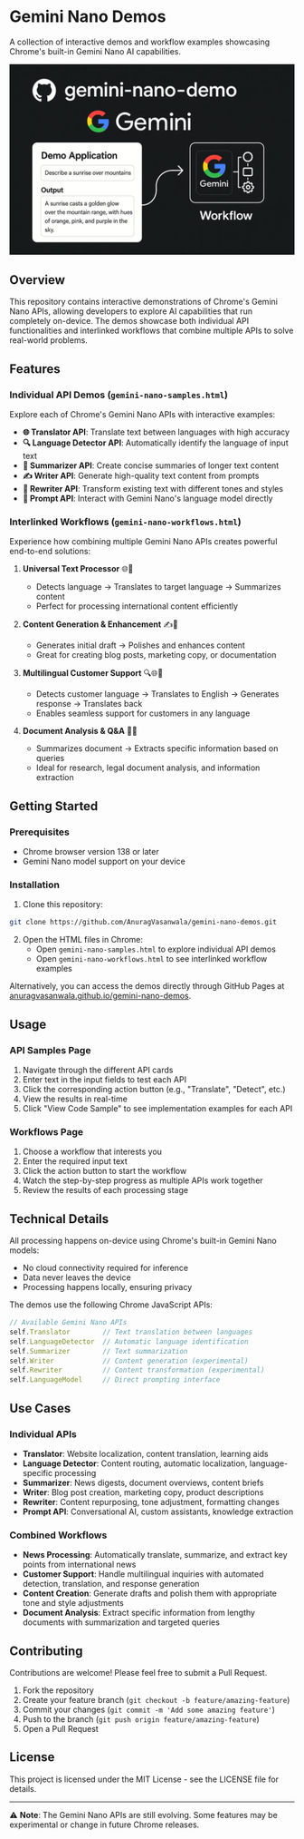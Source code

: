 # Gemini Nano Demos

A collection of interactive demos and workflow examples showcasing Chrome's built-in Gemini Nano AI capabilities.

![Gemini Nano Demos](assets/gemini-nano-featured-image.webp)

## Overview

This repository contains interactive demonstrations of Chrome's Gemini Nano APIs, allowing developers to explore AI capabilities that run completely on-device. The demos showcase both individual API functionalities and interlinked workflows that combine multiple APIs to solve real-world problems.

## Features

### Individual API Demos (`gemini-nano-samples.html`)

Explore each of Chrome's Gemini Nano APIs with interactive examples:

- **🌐 Translator API**: Translate text between languages with high accuracy
- **🔍 Language Detector API**: Automatically identify the language of input text
- **📝 Summarizer API**: Create concise summaries of longer text content
- **✍️ Writer API**: Generate high-quality text content from prompts
- **🔄 Rewriter API**: Transform existing text with different tones and styles
- **💬 Prompt API**: Interact with Gemini Nano's language model directly

### Interlinked Workflows (`gemini-nano-workflows.html`)

Experience how combining multiple Gemini Nano APIs creates powerful end-to-end solutions:

1. **Universal Text Processor** 🌐📝
   - Detects language → Translates to target language → Summarizes content
   - Perfect for processing international content efficiently

2. **Content Generation & Enhancement** ✍️🔄
   - Generates initial draft → Polishes and enhances content
   - Great for creating blog posts, marketing copy, or documentation

3. **Multilingual Customer Support** 🔍🌐💬
   - Detects customer language → Translates to English → Generates response → Translates back
   - Enables seamless support for customers in any language

4. **Document Analysis & Q&A** 📝💬
   - Summarizes document → Extracts specific information based on queries
   - Ideal for research, legal document analysis, and information extraction

## Getting Started

### Prerequisites

- Chrome browser version 138 or later
- Gemini Nano model support on your device

### Installation

1. Clone this repository:
```bash
git clone https://github.com/AnuragVasanwala/gemini-nano-demos.git
```

2. Open the HTML files in Chrome:
   - Open `gemini-nano-samples.html` to explore individual API demos
   - Open `gemini-nano-workflows.html` to see interlinked workflow examples

Alternatively, you can access the demos directly through GitHub Pages at [anuragvasanwala.github.io/gemini-nano-demos](https://anuragvasanwala.github.io/gemini-nano-demos).

## Usage

### API Samples Page

1. Navigate through the different API cards
2. Enter text in the input fields to test each API
3. Click the corresponding action button (e.g., "Translate", "Detect", etc.)
4. View the results in real-time
5. Click "View Code Sample" to see implementation examples for each API

### Workflows Page

1. Choose a workflow that interests you
2. Enter the required input text
3. Click the action button to start the workflow
4. Watch the step-by-step progress as multiple APIs work together
5. Review the results of each processing stage

## Technical Details

All processing happens on-device using Chrome's built-in Gemini Nano models:

- No cloud connectivity required for inference
- Data never leaves the device
- Processing happens locally, ensuring privacy

The demos use the following Chrome JavaScript APIs:

```javascript
// Available Gemini Nano APIs
self.Translator        // Text translation between languages
self.LanguageDetector  // Automatic language identification
self.Summarizer        // Text summarization
self.Writer            // Content generation (experimental)
self.Rewriter          // Content transformation (experimental)
self.LanguageModel     // Direct prompting interface
```

## Use Cases

### Individual APIs

- **Translator**: Website localization, content translation, learning aids
- **Language Detector**: Content routing, automatic localization, language-specific processing
- **Summarizer**: News digests, document overviews, content briefs
- **Writer**: Blog post creation, marketing copy, product descriptions
- **Rewriter**: Content repurposing, tone adjustment, formatting changes
- **Prompt API**: Conversational AI, custom assistants, knowledge extraction

### Combined Workflows

- **News Processing**: Automatically translate, summarize, and extract key points from international news
- **Customer Support**: Handle multilingual inquiries with automated detection, translation, and response generation
- **Content Creation**: Generate drafts and polish them with appropriate tone and style adjustments
- **Document Analysis**: Extract specific information from lengthy documents with summarization and targeted queries

## Contributing

Contributions are welcome! Please feel free to submit a Pull Request.

1. Fork the repository
2. Create your feature branch (`git checkout -b feature/amazing-feature`)
3. Commit your changes (`git commit -m 'Add some amazing feature'`)
4. Push to the branch (`git push origin feature/amazing-feature`)
5. Open a Pull Request

## License

This project is licensed under the MIT License - see the LICENSE file for details.

---

⚠️ **Note**: The Gemini Nano APIs are still evolving. Some features may be experimental or change in future Chrome releases.